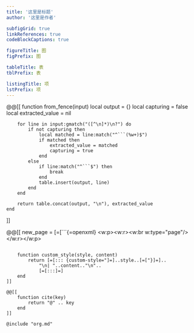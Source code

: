 ```yaml
---
title: '这里是标题'
author: '这里是作者'

subfigGrid: true
linkReferences: true
codeBlockCaptions: true

figureTitle: 图
figPrefix: 图

tableTitle: 表
tblPrefix: 表

listingTitle: 项
lstPrefix: 项
---
```


@@[[
    function from_fence(input)
        local output = {}
        local capturing = false
        local extracted_value = nil

        for line in input:gmatch("([^\n]*)\n?") do
            if not capturing then
                local matched = line:match("^```(%w+)$")
                if matched then
                    extracted_value = matched
                    capturing = true
                end
            else
                if line:match("^```$") then
                    break
                end
                table.insert(output, line)
            end
        end

        return table.concat(output, "\n"), extracted_value
    end
]]

@@[[
    new_page = [=[```{=openxml}
<w:p><w:r><w:br w:type="page"/></w:r></w:p>
```]=]

    function custom_style(style, content)
        return [=[::: {custom-style="]=]..style..[=["}]=]..
            "\n| "..content.."\n"..
            [=[:::]=]
    end
]]

@@[[
    function cite(key)
        return "@" .. key
    end
]]

@include "org.md"
